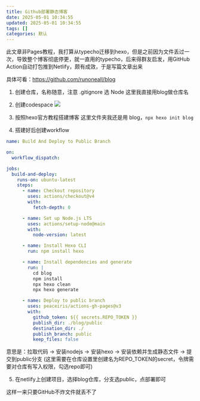 ```yaml
---
title: Github部署静态博客
date: 2025-05-01 10:34:55
updated: 2025-05-01 10:34:55
tags: []
categories: 默认
---
```


此文章非Pages教程，我打算从typecho迁移到hexo，但是之前因为文件丢过一次，导致整个博客彻底停更，就一直用的typecho，后来得群友启发，用GitHub Action自动打包推到Netlify，颇有成效，于是写篇文章出来

具体可看：https://github.com/runoneall/blog

1. 创建仓库，名称随意，注意 .gitignore 选 Node
   这里我直接用blog做仓库名

2. 创建codespace
   ![](https://s.rmimg.com/2025-05-01/1746087828-570689-2025-05-01-162319.png)

3. 按照hexo官方教程搭建博客
   这里文件夹我还是用 blog，`npx hexo init blog`

4. 搭建好后创建workflow

```yaml
name: Build And Deploy to Public Branch

on:
  workflow_dispatch:

jobs:
  build-and-deploy:
    runs-on: ubuntu-latest
    steps:
      - name: Checkout repository
        uses: actions/checkout@v4
        with:
          fetch-depth: 0

      - name: Set up Node.js LTS
        uses: actions/setup-node@main
        with:
          node-version: latest

      - name: Install Hexo CLI
        run: npm install hexo

      - name: Install dependencies and generate
        run: |
          cd blog
          npm install
          npx hexo clean
          npx hexo generate

      - name: Deploy to public branch
        uses: peaceiris/actions-gh-pages@v3
        with:
          github_token: ${{ secrets.REPO_TOKEN }}
          publish_dir: ./blog/public
          destination_dir: ./
          publish_branch: public
          keep_files: false
```

意思是：拉取代码 -> 安装nodejs -> 安装hexo -> 安装依赖并生成静态文件 -> 提交到public分支
(这里需要在仓库设置里创建名为REPO_TOKEN的secret，令牌需要对仓库有写入权限，勾选repo即可)

5. 在netlify上创建项目，选择blog仓库，分支选public，点部署即可

这样一来只要GitHub不炸文件就丢不了
